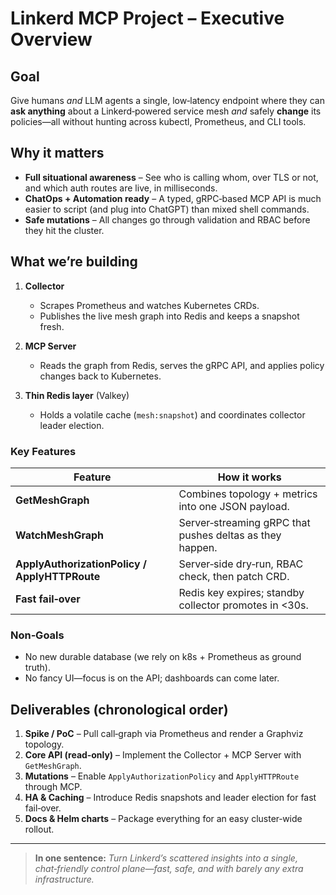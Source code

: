 # Linkerd MCP Project – Executive Overview

## Goal

Give humans *and* LLM agents a single, low‑latency endpoint where they can **ask anything** about a Linkerd‑powered service mesh *and* safely **change** its policies—all without hunting across kubectl, Prometheus, and CLI tools.

## Why it matters

* **Full situational awareness** – See who is calling whom, over TLS or not, and which auth routes are live, in milliseconds.  
* **ChatOps + Automation ready** – A typed, gRPC‑based MCP API is much easier to script (and plug into ChatGPT) than mixed shell commands.  
* **Safe mutations** – All changes go through validation and RBAC before they hit the cluster.

## What we’re building

1. **Collector**  
   * Scrapes Prometheus and watches Kubernetes CRDs.  
   * Publishes the live mesh graph into Redis and keeps a snapshot fresh.

2. **MCP Server**  
   * Reads the graph from Redis, serves the gRPC API, and applies policy changes back to Kubernetes.

3. **Thin Redis layer** (Valkey)  
   * Holds a volatile cache (`mesh:snapshot`) and coordinates collector leader election.

### Key Features

| Feature | How it works |
|---------|--------------|
| **GetMeshGraph** | Combines topology + metrics into one JSON payload. |
| **WatchMeshGraph** | Server‑streaming gRPC that pushes deltas as they happen. |
| **ApplyAuthorizationPolicy / ApplyHTTPRoute** | Server‑side dry‑run, RBAC check, then patch CRD. |
| **Fast fail‑over** | Redis key expires; standby collector promotes in <30s. |

### Non‑Goals

* No new durable database (we rely on k8s + Prometheus as ground truth).  
* No fancy UI—focus is on the API; dashboards can come later.

## Deliverables (chronological order)

1. **Spike / PoC** – Pull call‑graph via Prometheus and render a Graphviz topology.
2. **Core API (read‑only)** – Implement the Collector + MCP Server with `GetMeshGraph`.
3. **Mutations** – Enable `ApplyAuthorizationPolicy` and `ApplyHTTPRoute` through MCP.
4. **HA & Caching** – Introduce Redis snapshots and leader election for fast fail‑over.
5. **Docs & Helm charts** – Package everything for an easy cluster‑wide rollout.

---

> **In one sentence:** *Turn Linkerd’s scattered insights into a single, chat‑friendly control plane—fast, safe, and with barely any extra infrastructure.*
